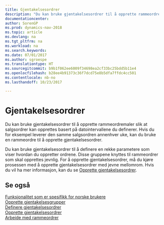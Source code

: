 ```yaml
---
title: Gjentakelsesordrer
description: "Du kan bruke gjentakelsesordrer til å opprette rammeordremaler slik at salgsordrer kan opprettes basert på datointervallene du definerer."
documentationcenter: 
author: SorenGP
ms.prod: dynamics-nav-2018
ms.topic: article
ms.devlang: na
ms.tgt_pltfrm: na
ms.workload: na
ms.search.keywords: 
ms.date: 07/01/2017
ms.author: sgroespe
ms.translationtype: HT
ms.sourcegitcommit: b9b1f062ee6009f34698ea2cf33bc25bdd5b11e4
ms.openlocfilehash: b28ee4b91373c36f7dcd75e8b5dfa7ffdc4cc501
ms.contentlocale: nb-no
ms.lasthandoff: 10/23/2017

---
```

# <a name="recurring-orders"></a>Gjentakelsesordrer
Du kan bruke gjentakelsesordrer til å opprette rammeordremaler slik at salgsordrer kan opprettes basert på datointervallene du definerer. Hvis du for eksempel leverer den samme salgsordren annenhver uke, kan du bruke en rammeordre til å opprette gjentakelsesordrer.  

Du kan bruke gjentakelsesordrer til å definere en rekke parametere som viser hvordan du oppretter ordrene. Disse gruppene knyttes til rammeordrer som skal opprettes jevnlig. For å opprette gjentakelsesordrer, må du kjøre prosessen med å opprette gjentakelsesordrer med jevne mellomrom. Hvis du vil ha mer informasjon, kan du se [Opprette gjentakelsesordrer](how-to-create-recurring-orders.md).  

## <a name="see-also"></a>Se også  
 [Funksjonalitet som er spesifikk for norske brukere](norway-local-functionality.md)   
 [Opprette gjentakelsesgrupper](how-to-set-up-recurring-groups.md)   
 [Definere gjentakelsesordrer](how-to-set-up-recurring-orders.md)   
 [Opprette gjentakelsesordrer](how-to-create-recurring-orders.md)   
 [Arbeide med rammeordrer](../../sales-how-to-create-blanket-sales-orders.md)

